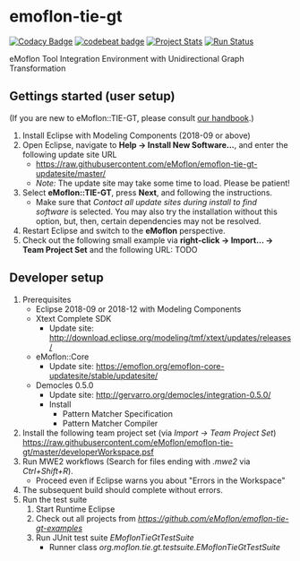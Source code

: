 # emoflon-tie-gt

[![Codacy Badge](https://api.codacy.com/project/badge/Grade/7566bf29bf0546a6a75c52be30b85c79)](https://www.codacy.com/app/RolandKluge/emoflon-tie-gt?utm_source=github.com&amp;utm_medium=referral&amp;utm_content=eMoflon/emoflon-tie-gt&amp;utm_campaign=Badge_Grade)
[![codebeat badge](https://codebeat.co/badges/5d38ead2-f38e-472c-99b5-9f7408970d8e)](https://codebeat.co/projects/github-com-emoflon-emoflon-tie-gt-master)
[![Project Stats](https://www.openhub.net/p/emoflon-tie-gt/widgets/project_thin_badge.gif)](https://www.openhub.net/p/emoflon-tie-gt)
[![Run Status](https://api.shippable.com/projects/5b0413d69f890e0700fdeb2e/badge?branch=master)]()

eMoflon Tool Integration Environment with Unidirectional Graph Transformation

## Gettings started (user setup)
(If you are new to eMoflon::TIE-GT, please consult [our handbook](https://paper.dropbox.com/doc/AVuIhKAu4ZWDck9vCnnQMykWAg-FhfAuR8acECs3kUpgAxoZ).)

1. Install Eclipse with Modeling Components (2018-09 or above)
1. Open Eclipse, navigate to **Help &rarr; Install New Software...**, and enter the following update site URL
   * https://raw.githubusercontent.com/eMoflon/emoflon-tie-gt-updatesite/master/
   * *Note:* The update site may take some time to load. Please be patient!
1. Select **eMoflon::TIE-GT**, press **Next**, and following the instructions.
   * Make sure that *Contact all update sites during install to find software* is selected. You may also try the installation without this option, but, then, certain dependencies may not be resolved.
1. Restart Eclipse and switch to the **eMoflon** perspective.
1. Check out the following small example via **right-click &rarr; Import... &rarr; Team Project Set** and the following URL: TODO

## Developer setup
1. Prerequisites
   - Eclipse 2018-09 or 2018-12 with Modeling Components
   - Xtext Complete SDK
      * Update site: http://download.eclipse.org/modeling/tmf/xtext/updates/releases/
   - eMoflon::Core
      * Update site: https://emoflon.org/emoflon-core-updatesite/stable/updatesite/
   - Democles 0.5.0
      * Update site: http://gervarro.org/democles/integration-0.5.0/
      * Install
         * Pattern Matcher Specification
         * Pattern Matcher Compiler
1. Install the following team project set (via *Import &rarr; Team Project Set*) https://raw.githubusercontent.com/eMoflon/emoflon-tie-gt/master/developerWorkspace.psf
1. Run MWE2 workflows (Search for files ending with *.mwe2* via *Ctrl+Shift+R*).
   * Proceed even if Eclipse warns you about "Errors in the Workspace"
1. The subsequent build should complete without errors.
1. Run the test suite 
   1. Start Runtime Eclipse
   1. Check out all projects from *https://github.com/eMoflon/emoflon-tie-gt-examples*
   1. Run JUnit test suite *EMoflonTieGtTestSuite*
      * Runner class *org.moflon.tie.gt.testsuite.EMoflonTieGtTestSuite*
   
   
